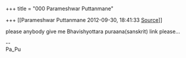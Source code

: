 +++
title = "000 Parameshwar Puttanmane"

+++
[[Parameshwar Puttanmane	2012-09-30, 18:41:33 [Source](https://groups.google.com/g/bvparishat/c/fd4j1XP4Vjk)]]



please anybody give me Bhavishyottara puraana(sanskrit) link please...  

  

--  
Pa_Pu  

